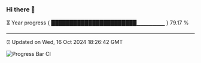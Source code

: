 ### Hi there 👋

⏳ Year progress { ███████████████████████▁▁▁▁▁▁▁ } 79.17 %

---

⏰ Updated on Wed, 16 Oct 2024 18:26:42 GMT

![Progress Bar CI](https://github.com/liununu/liununu/workflows/Progress%20Bar%20CI/badge.svg)
